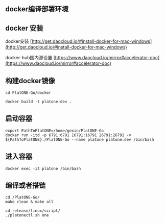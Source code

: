 
docker编译部署环境
------


## docker 安装

docker安装 [http://get.daocloud.io/#install-docker-for-mac-windows](http://get.daocloud.io/#install-docker-for-mac-windows)


docker-hub国内源设置 [https://www.daocloud.io/mirror#accelerator-doc](https://www.daocloud.io/mirror#accelerator-doc)

## 构建docker镜像

```shell
cd PlatONE-Go/docker

docker build -t platone:dev .
```

## 启动容器

```shell
export PathToPlatONE=/home/gexin/PlatONE-Go
docker run -itd -p 6791:6791 16791:16791 26791:26791 -v ${PathToPlatONE}:/PlatONE-Go --name platone platone:dev /bin/bash
```

## 进入容器


```shell
docker exec -it platone /bin/bash
```

## 编译或者搭链

```
cd /PlatONE-Go/
make clean & make all

cd release/linux/script/
./platonectl.sh one
```